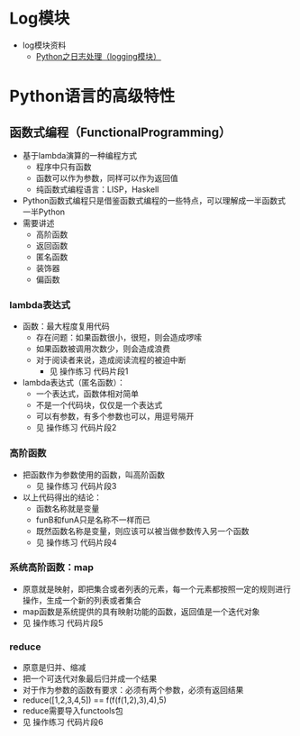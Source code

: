 # Log模块
- log模块资料
    - [Python之日志处理（logging模块）](https://www.cnblogs.com/yyds/p/6901864.html)
# Python语言的高级特性
## 函数式编程（FunctionalProgramming）
- 基于lambda演算的一种编程方式
    - 程序中只有函数
    - 函数可以作为参数，同样可以作为返回值
    - 纯函数式编程语言：LISP，Haskell
- Python函数式编程只是借鉴函数式编程的一些特点，可以理解成一半函数式一半Python
- 需要讲述
    - 高阶函数
    - 返回函数
    - 匿名函数
    - 装饰器
    - 偏函数
### lambda表达式
- 函数：最大程度复用代码
    - 存在问题：如果函数很小，很短，则会造成啰嗦
    - 如果函数被调用次数少，则会造成浪费
    - 对于阅读者来说，造成阅读流程的被迫中断
        - 见 操作练习 代码片段1
- lambda表达式（匿名函数）：
    - 一个表达式，函数体相对简单
    - 不是一个代码块，仅仅是一个表达式
    - 可以有参数，有多个参数也可以，用逗号隔开
    - 见 操作练习 代码片段2
### 高阶函数
- 把函数作为参数使用的函数，叫高阶函数
    - 见 操作练习 代码片段3
- 以上代码得出的结论：
    - 函数名称就是变量
    - funB和funA只是名称不一样而已
    - 既然函数名称是变量，则应该可以被当做参数传入另一个函数
    - 见 操作练习 代码片段4
### 系统高阶函数：map
- 原意就是映射，即把集合或者列表的元素，每一个元素都按照一定的规则进行操作，生成一个新的列表或者集合
- map函数是系统提供的具有映射功能的函数，返回值是一个迭代对象
- 见 操作练习 代码片段5
### reduce
- 原意是归并、缩减
- 把一个可迭代对象最后归并成一个结果
- 对于作为参数的函数有要求：必须有两个参数，必须有返回结果
- reduce([1,2,3,4,5]) == f(f(f(1,2),3),4),5)
- reduce需要导入functools包
- 见 操作练习 代码片段6















